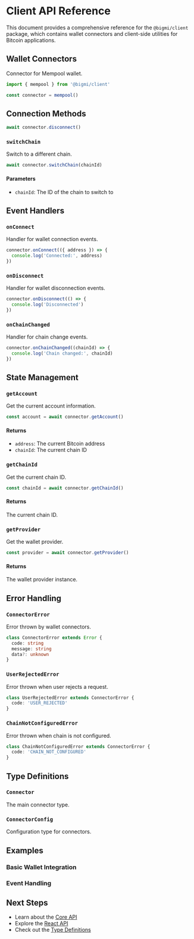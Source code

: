 # Client API Reference

This document provides a comprehensive reference for the `@bigmi/client` package, which contains wallet connectors and client-side utilities for Bitcoin applications.

## Wallet Connectors



Connector for Mempool wallet.

```typescript
import { mempool } from '@bigmi/client'

const connector = mempool()
```

## Connection Methods



```typescript
await connector.disconnect()
```

### `switchChain`

Switch to a different chain.

```typescript
await connector.switchChain(chainId)
```

#### Parameters

- `chainId`: The ID of the chain to switch to

## Event Handlers

### `onConnect`

Handler for wallet connection events.

```typescript
connector.onConnect(({ address }) => {
  console.log('Connected:', address)
})
```

### `onDisconnect`

Handler for wallet disconnection events.

```typescript
connector.onDisconnect(() => {
  console.log('Disconnected')
})
```

### `onChainChanged`

Handler for chain change events.

```typescript
connector.onChainChanged((chainId) => {
  console.log('Chain changed:', chainId)
})
```

## State Management

### `getAccount`

Get the current account information.

```typescript
const account = await connector.getAccount()
```

#### Returns

- `address`: The current Bitcoin address
- `chainId`: The current chain ID

### `getChainId`

Get the current chain ID.

```typescript
const chainId = await connector.getChainId()
```

#### Returns

The current chain ID.

### `getProvider`

Get the wallet provider.

```typescript
const provider = await connector.getProvider()
```

#### Returns

The wallet provider instance.

## Error Handling

### `ConnectorError`

Error thrown by wallet connectors.

```typescript
class ConnectorError extends Error {
  code: string
  message: string
  data?: unknown
}
```

### `UserRejectedError`

Error thrown when user rejects a request.

```typescript
class UserRejectedError extends ConnectorError {
  code: 'USER_REJECTED'
}
```

### `ChainNotConfiguredError`

Error thrown when chain is not configured.

```typescript
class ChainNotConfiguredError extends ConnectorError {
  code: 'CHAIN_NOT_CONFIGURED'
}
```

## Type Definitions

### `Connector`

The main connector type.


### `ConnectorConfig`

Configuration type for connectors.



## Examples

### Basic Wallet Integration



### Event Handling



## Next Steps

- Learn about the [Core API](../core.md)
- Explore the [React API](../react.md)
- Check out the [Type Definitions](../types.md) 